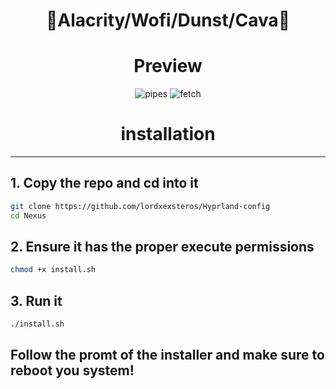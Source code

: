 <div align="justify">

<div align="center">

# 🧿Alacrity/Wofi/Dunst/Cava🧿


# Preview
![pipes](./assets/pipes.png)
![fetch](./assets/fetch.png)


</div>
</div>




<div align="justify">

<div align="center">

# installation
 
<hr>
 
</div>
</div>

## 1. Copy the repo and cd into it
```bash
git clone https://github.com/lordxexsteros/Hyprland-config
cd Nexus
```

## 2. Ensure it has the proper execute permissions

```bash
chmod +x install.sh
```

## 3. Run it

```bash
./install.sh
```

## Follow the promt of the installer and make sure to reboot you system!





